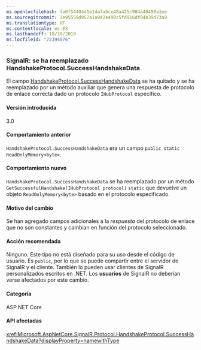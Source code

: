 ```yaml
---
ms.openlocfilehash: fa0f54404d1e14afa6ce48a425c984a48498a1ee
ms.sourcegitcommit: 2e95559d957a1a942e490c5fd916df04b39d73a9
ms.translationtype: HT
ms.contentlocale: es-ES
ms.lasthandoff: 10/16/2019
ms.locfileid: "72394076"
---
```

### <a name="signalr-handshakeprotocolsuccesshandshakedata-replaced"></a>SignalR: se ha reemplazado HandshakeProtocol.SuccessHandshakeData

El campo [HandshakeProtocol.SuccessHandshakeData](https://github.com/aspnet/AspNetCore/blob/c5b2bc0df2a0027832bf7d01dfb19ca39cd08ae6/src/SignalR/common/SignalR.Common/src/Protocol/HandshakeProtocol.cs#L27) se ha quitado y se ha reemplazado por un método auxiliar que genera una respuesta de protocolo de enlace correcta dado un protocolo `IHubProtocol` específico. 

#### <a name="version-introduced"></a>Versión introducida

3.0

#### <a name="old-behavior"></a>Comportamiento anterior

`HandshakeProtocol.SuccessHandshakeData` era un campo `public static ReadOnlyMemory<byte>`.

#### <a name="new-behavior"></a>Comportamiento nuevo

`HandshakeProtocol.SuccessHandshakeData` se ha reemplazado por un método `GetSuccessfulHandshake(IHubProtocol protocol)` `static` que devuelve un objeto `ReadOnlyMemory<byte>` basado en el protocolo especificado. 

#### <a name="reason-for-change"></a>Motivo del cambio

Se han agregado campos adicionales a la _respuesta_ del protocolo de enlace que no son constantes y cambian en función del protocolo seleccionado.

#### <a name="recommended-action"></a>Acción recomendada

Ninguno. Este tipo no está diseñado para su uso desde el código de usuario. Es `public`, por lo que se puede compartir entre el servidor de SignalR y el cliente. También lo pueden usar clientes de SignalR personalizados escritos en .NET. Los **usuarios** de SignalR no deberían verse afectados por este cambio.

#### <a name="category"></a>Categoría

ASP.NET Core

#### <a name="affected-apis"></a>API afectadas

<xref:Microsoft.AspNetCore.SignalR.Protocol.HandshakeProtocol.SuccessHandshakeData?displayProperty=namewithType>

<!--

#### Affected APIs

`F:Microsoft.AspNetCore.SignalR.Protocol.HandshakeProtocol.SuccessHandshakeData`

-->
